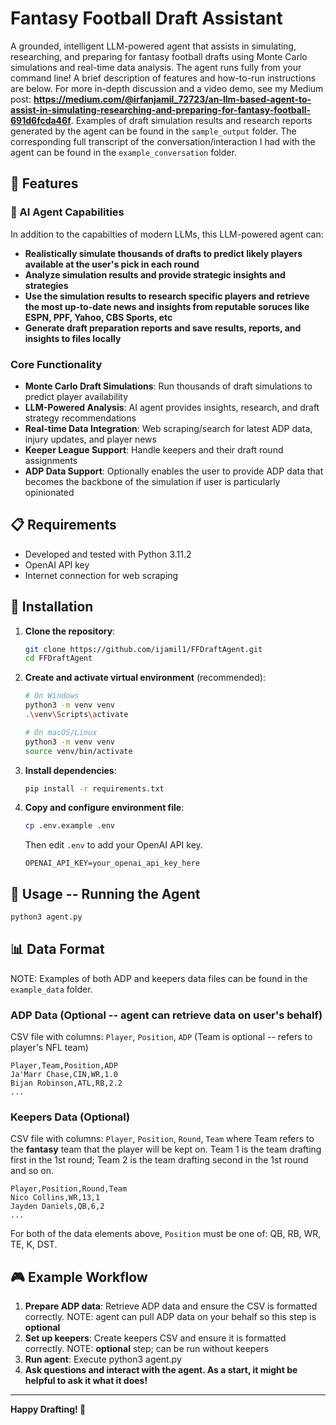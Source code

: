 # Fantasy Football Draft Assistant

A grounded, intelligent LLM-powered agent that assists in simulating, researching, and preparing for fantasy football drafts using Monte Carlo simulations and real-time data analysis. The agent runs fully from your command line! A brief description of features and how-to-run instructions are below. For more in-depth discussion and a video demo, see my Medium post: **https://medium.com/@irfanjamil_72723/an-llm-based-agent-to-assist-in-simulating-researching-and-preparing-for-fantasy-football-691d6fcda46f**. Examples of draft simulation results and research reports generated by the agent can be found in the `sample_output` folder. The corresponding full transcript of the conversation/interaction I had with the agent can be found in the `example_conversation` folder.

## 🏈 Features

### 🤖 AI Agent Capabilities

In addition to the capabilties of modern LLMs, this LLM-powered agent can:
- **Realistically simulate thousands of drafts to predict likely players available at the user's pick in each round**
- **Analyze simulation results and provide strategic insights and strategies** 
- **Use the simulation results to research specific players and retrieve the most up-to-date news and insights from reputable soruces like ESPN, PPF, Yahoo, CBS Sports, etc**
- **Generate draft preparation reports and save results, reports, and insights to files locally**


### Core Functionality
- **Monte Carlo Draft Simulations**: Run thousands of draft simulations to predict player availability
- **LLM-Powered Analysis**: AI agent provides insights, research, and draft strategy recommendations
- **Real-time Data Integration**: Web scraping/search for latest ADP data, injury updates, and player news
- **Keeper League Support**: Handle keepers and their draft round assignments
- **ADP Data Support**: Optionally enables the user to provide ADP data that becomes the backbone of the simulation if user is particularly opinionated

## 📋 Requirements

- Developed and tested with Python 3.11.2
- OpenAI API key
- Internet connection for web scraping

## 🚀 Installation

1. **Clone the repository**:
   ```bash
   git clone https://github.com/ijamil1/FFDraftAgent.git
   cd FFDraftAgent
   ```
2. **Create and activate virtual environment** (recommended):
   ```bash
   # On Windows
   python3 -m venv venv
   .\venv\Scripts\activate

   # On macOS/Linux
   python3 -m venv venv
   source venv/bin/activate
   ```

3. **Install dependencies**:
   ```bash
   pip install -r requirements.txt
   ```
4. **Copy and configure environment file**:
   ```bash
   cp .env.example .env
   ```
   Then edit `.env` to add your OpenAI API key.

    ```env
   OPENAI_API_KEY=your_openai_api_key_here
   ```

## 🎯 Usage -- Running the Agent
```bash
python3 agent.py
```

## 📊 Data Format

NOTE: Examples of both ADP and keepers data files can be found in the `example_data` folder.

### ADP Data (Optional -- agent can retrieve data on user's behalf)
CSV file with columns: `Player`, `Position`, `ADP` (Team is optional -- refers to player's NFL team)
```csv
Player,Team,Position,ADP
Ja'Marr Chase,CIN,WR,1.0
Bijan Robinson,ATL,RB,2.2
...
```

### Keepers Data (Optional)
CSV file with columns: `Player`, `Position`, `Round`, `Team` where Team refers to the **fantasy** team that the player will be kept on. Team 1 is the team drafting first in the 1st round; Team 2 is the team drafting second in the 1st round and so on.
```csv
Player,Position,Round,Team
Nico Collins,WR,13,1
Jayden Daniels,QB,6,2
...
```

For both of the data elements above, `Position` must be one of: QB, RB, WR, TE, K, DST.

## 🎮 Example Workflow

1. **Prepare ADP data**: Retrieve ADP data and ensure the CSV is formatted correctly. NOTE: agent can pull ADP data on your behalf so this step is **optional**
2. **Set up keepers**: Create keepers CSV and ensure it is formatted correctly. NOTE: **optional** step; can be run without keepers
3. **Run agent**: Execute python3 agent.py
4. **Ask questions and interact with the agent. As a start, it might be helpful to ask it what it does!**
---

**Happy Drafting! 🏈**